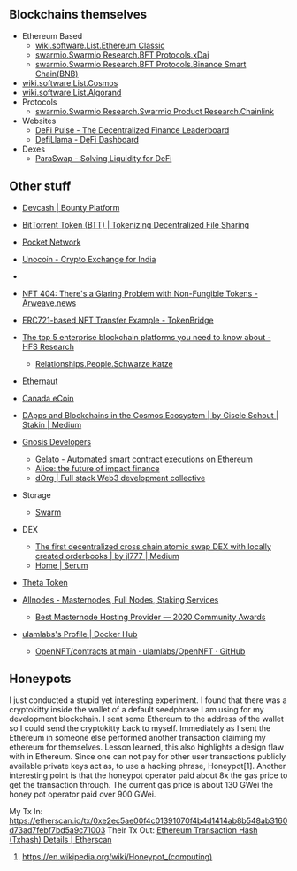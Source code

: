 ## Blockchains themselves

* Ethereum Based
  * [wiki.software.List.Ethereum Classic](../List/Ethereum%20Classic.md)
  * [swarmio.Swarmio Research.BFT Protocols.xDai](../../../MyDendronExistence/swarmio/Swarmio%20Research/BFT%20Protocols/xDai.md)
  * [swarmio.Swarmio Research.BFT Protocols.Binance Smart Chain(BNB)](Binance%20Smart%20Chain(BNB))
* [wiki.software.List.Cosmos](../List/Cosmos.md)
* [wiki.software.List.Algorand](../List/Algorand.md)
* Protocols
  * [swarmio.Swarmio Research.Swarmio Product Research.Chainlink](../../../MyDendronExistence/swarmio/Swarmio%20Research/Swarmio%20Product%20Research/Chainlink.md)
* Websites
  * [DeFi Pulse - The Decentralized Finance Leaderboard](https://defipulse.com/)
  * [DefiLlama - DeFi Dashboard](https://defillama.com/home)
* Dexes
  * [ParaSwap - Solving Liquidity for DeFi](https://paraswap.io/#/?network=ethereum)
## Other stuff

* [Devcash | Bounty Platform](https://xdai.devcash.dev/bountyplatform)
* [BitTorrent Token (BTT) | Tokenizing Decentralized File Sharing](https://www.bittorrent.com/token/btt/)
* [Pocket Network](https://www.pokt.network/)
* [Unocoin - Crypto Exchange for India](https://www.unocoin.com/in)



* [](dentropydaemon-wiki/Software/Catagories/Research%7Cwiki.software.List.TheGraph#research)
* [NFT 404: There's a Glaring Problem with Non-Fungible Tokens - Arweave.news](https://arweave.news/nft-404/)
* [ERC721-based NFT Transfer Example - TokenBridge](https://docs.tokenbridge.net/eth-xdai-amb-bridge/nft-omnibridge-extension/nft-transfer-example)
* [The top 5 enterprise blockchain platforms you need to know about - HFS Research](https://www.hfsresearch.com/blockchain/top-5-blockchain-platforms_031618/)
  * [Relationships.People.Schwarze Katze](../../../MyDendronExistence/Relationships/People/Schwarze%20Katze.md)
* [Ethernaut](https://ethernaut.openzeppelin.com/)
* [Canada eCoin](https://canadaecoin.site/)
* [DApps and Blockchains in the Cosmos Ecosystem | by Gisele Schout | Stakin | Medium](https://medium.com/stakin/dapps-and-blockchains-built-on-the-cosmos-ecosystem-31731494570b)
* [Gnosis Developers](https://gnosis.io/developers/)
  * [Gelato - Automated smart contract executions on Ethereum](https://www.gelato.network/)
  * [Alice: the future of impact finance](https://alice.si/)
  * [dOrg | Full stack Web3 development collective](https://www.dorg.tech/#/)
* Storage
  * [Swarm](https://www.ethswarm.org/)
* DEX
  * [The first decentralized cross chain atomic swap DEX with locally created orderbooks | by jl777 | Medium](https://medium.com/@jameslee777/the-first-decentralized-cross-chain-atomic-swap-dex-with-locally-created-orderbooks-a71a4e976e3f)
  * [Home | Serum](https://projectserum.com/#/)
* [Theta Token](https://www.thetatoken.org/#!)
* [Allnodes - Masternodes, Full Nodes, Staking Services](https://www.allnodes.com/)
  * [Best Masternode Hosting Provider — 2020 Community Awards](https://masternode.buzz/best-masternode-hosting-provider-2020-community-awards/)
* [ulamlabs's Profile | Docker Hub](https://hub.docker.com/u/ulamlabs)
  * [OpenNFT/contracts at main · ulamlabs/OpenNFT · GitHub](https://github.com/ulamlabs/OpenNFT/tree/main/contracts)

## Honeypots

I just conducted a stupid yet interesting experiment. I found that there was a cryptokitty inside the wallet of a default seedphrase I am using for my development blockchain. I sent some Ethereum to the address of the wallet so I could send the cryptokitty back to myself. Immediately as I sent the Ethereum in someone else performed another transaction claiming my ethereum for themselves. Lesson learned, this also highlights a design flaw with in Ethereum. Since one can not pay for other user transactions publicly available private keys act as, to use a hacking phrase, Honeypot[1]. Another interesting point is that the honeypot operator paid about 8x the gas price to get the transaction through. The current gas price is about 130 GWei the honey pot operator paid over 900 GWei.

My Tx In: https://etherscan.io/tx/0xe2ec5ae00f4c01391070f4b4d1414ab8b548ab3160d73ad7febf7bd5a9c71003
Their Tx Out: [Ethereum Transaction Hash (Txhash) Details | Etherscan](https://etherscan.io/tx/0x9cbbeb920dc8969d98a196efddf93f2f88c8a4420bb3247e274e62e2842d106f)
1. https://en.wikipedia.org/wiki/Honeypot_(computing)
